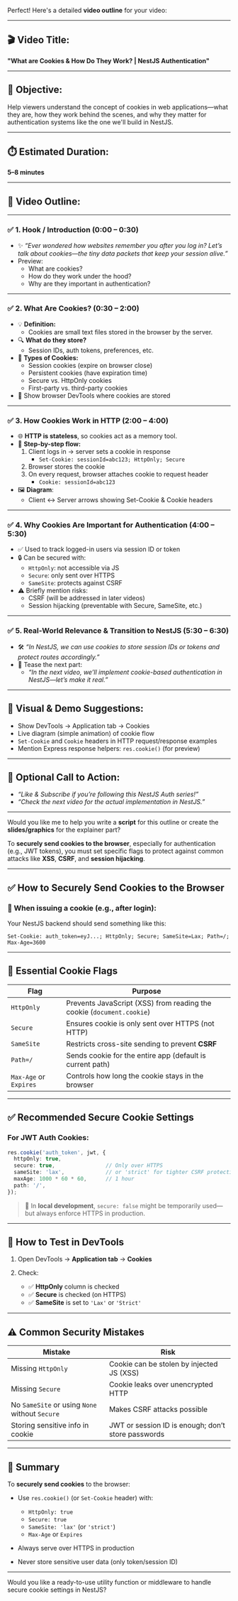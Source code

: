 Perfect! Here's a detailed **video outline** for your video:

---

## 🎬 **Video Title:**  
**"What are Cookies & How Do They Work? | NestJS Authentication"**

---

## 🧠 **Objective:**  
Help viewers understand the concept of cookies in web applications—what they are, how they work behind the scenes, and why they matter for authentication systems like the one we'll build in NestJS.

---

## ⏱️ **Estimated Duration:**  
**5–8 minutes**

---

## 🧩 **Video Outline:**

---

### ✅ **1. Hook / Introduction (0:00 – 0:30)**  
- ✨ *“Ever wondered how websites remember you after you log in? Let’s talk about cookies—the tiny data packets that keep your session alive.”*  
- Preview:  
  - What are cookies?  
  - How do they work under the hood?  
  - Why are they important in authentication?

---

### ✅ **2. What Are Cookies? (0:30 – 2:00)**  
- 💡 **Definition:**  
  - Cookies are small text files stored in the browser by the server.
- 🔍 **What do they store?**  
  - Session IDs, auth tokens, preferences, etc.
- 🧱 **Types of Cookies:**  
  - Session cookies (expire on browser close)  
  - Persistent cookies (have expiration time)  
  - Secure vs. HttpOnly cookies  
  - First-party vs. third-party cookies  
- 👀 Show browser DevTools where cookies are stored

---

### ✅ **3. How Cookies Work in HTTP (2:00 – 4:00)**  
- 🌐 **HTTP is stateless**, so cookies act as a memory tool.
- 📨 **Step-by-step flow:**  
  1. Client logs in → server sets a cookie in response  
     - `Set-Cookie: sessionId=abc123; HttpOnly; Secure`  
  2. Browser stores the cookie  
  3. On every request, browser attaches cookie to request header  
     - `Cookie: sessionId=abc123`  
- 🖼️ **Diagram**:  
  - Client ↔ Server arrows showing Set-Cookie & Cookie headers

---

### ✅ **4. Why Cookies Are Important for Authentication (4:00 – 5:30)**  
- ✅ Used to track logged-in users via session ID or token
- 🔒 Can be secured with:
  - `HttpOnly`: not accessible via JS  
  - `Secure`: only sent over HTTPS  
  - `SameSite`: protects against CSRF
- ⚠️ Briefly mention risks:
  - CSRF (will be addressed in later videos)
  - Session hijacking (preventable with Secure, SameSite, etc.)

---

### ✅ **5. Real-World Relevance & Transition to NestJS (5:30 – 6:30)**  
- 🛠️ *“In NestJS, we can use cookies to store session IDs or tokens and protect routes accordingly.”*  
- 🚀 Tease the next part:
  - *“In the next video, we’ll implement cookie-based authentication in NestJS—let’s make it real.”*

---

## 🎥 **Visual & Demo Suggestions:**  
- Show DevTools → Application tab → Cookies  
- Live diagram (simple animation) of cookie flow  
- `Set-Cookie` and `Cookie` headers in HTTP request/response examples  
- Mention Express response helpers: `res.cookie()` (for preview)

---

## 📌 Optional Call to Action:  
- *“Like & Subscribe if you’re following this NestJS Auth series!”*  
- *“Check the next video for the actual implementation in NestJS.”*

---

Would you like me to help you write a **script** for this outline or create the **slides/graphics** for the explainer part?



To **securely send cookies to the browser**, especially for authentication (e.g., JWT tokens), you must set specific flags to protect against common attacks like **XSS**, **CSRF**, and **session hijacking**.

---

## ✅ How to Securely Send Cookies to the Browser

### 🍪 When issuing a cookie (e.g., after login):

Your NestJS backend should send something like this:

```http
Set-Cookie: auth_token=eyJ...; HttpOnly; Secure; SameSite=Lax; Path=/; Max-Age=3600
```

---

## 🔐 Essential Cookie Flags

| Flag                   | Purpose                                                               |
| ---------------------- | --------------------------------------------------------------------- |
| `HttpOnly`             | Prevents JavaScript (XSS) from reading the cookie (`document.cookie`) |
| `Secure`               | Ensures cookie is only sent over HTTPS (not HTTP)                     |
| `SameSite`             | Restricts cross-site sending to prevent **CSRF**                      |
| `Path=/`               | Sends cookie for the entire app (default is current path)             |
| `Max-Age` or `Expires` | Controls how long the cookie stays in the browser                     |

---

## ✅ Recommended Secure Cookie Settings

### For JWT Auth Cookies:

```ts
res.cookie('auth_token', jwt, {
  httpOnly: true,
  secure: true,                // Only over HTTPS
  sameSite: 'lax',             // or 'strict' for tighter CSRF protection
  maxAge: 1000 * 60 * 60,      // 1 hour
  path: '/',
});
```

> 🧪 In **local development**, `secure: false` might be temporarily used—but always enforce HTTPS in production.

---

## 🧪 How to Test in DevTools

1. Open DevTools → **Application tab** → **Cookies**
2. Check:

   * ✅ **HttpOnly** column is checked
   * ✅ **Secure** is checked (on HTTPS)
   * ✅ **SameSite** is set to `'Lax'` or `'Strict'`

---

## ⚠️ Common Security Mistakes

| Mistake                                        | Risk                                               |
| ---------------------------------------------- | -------------------------------------------------- |
| Missing `HttpOnly`                             | Cookie can be stolen by injected JS (XSS)          |
| Missing `Secure`                               | Cookie leaks over unencrypted HTTP                 |
| No `SameSite` or using `None` without `Secure` | Makes CSRF attacks possible                        |
| Storing sensitive info in cookie               | JWT or session ID is enough; don’t store passwords |

---

## 📌 Summary

To **securely send cookies** to the browser:

* Use `res.cookie()` (or `Set-Cookie` header) with:

  * `HttpOnly: true`
  * `Secure: true`
  * `SameSite: 'lax'` (or `'strict'`)
  * `Max-Age` or `Expires`
* Always serve over HTTPS in production
* Never store sensitive user data (only token/session ID)

---

Would you like a ready-to-use utility function or middleware to handle secure cookie settings in NestJS?

